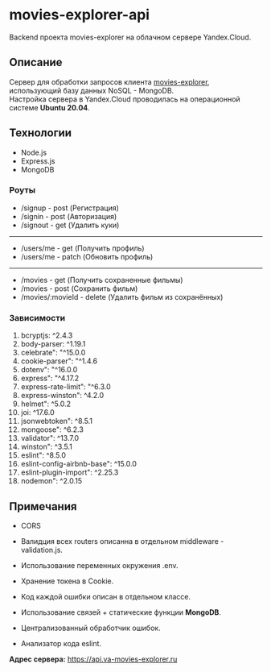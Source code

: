 # movies-explorer-api

Backend проекта movies-explorer на облачном сервере Yandex.Cloud.

## Описание

Сервер для обработки запросов клиента [movies-explorer](https://va-movies-explorer.ru), использующий базу данных NoSQL - MongoDB.
<br />
Настройка сервера в Yandex.Cloud проводилась на операционной системе **Ubuntu 20.04**.

## Технологии

- Node.js
- Express.js
- MongoDB

### Роуты

- /signup - post (Регистрация)
- /signin - post (Авторизация)
- /signout - get (Удалить куки)
***
- /users/me - get (Получить профиль)
- /users/me - patch (Обновить профиль)
***
- /movies - get (Получить сохраненные фильмы)
- /movies - post (Сохранить фильм)
- /movies/:movieId - delete (Удалить фильм из сохранённых)

### Зависимости

1. bcryptjs: ^2.4.3
2. body-parser: ^1.19.1
3. celebrate": "^15.0.0
4. cookie-parser": "^1.4.6
5. dotenv": "^16.0.0
6. express": "^4.17.2
7. express-rate-limit": "^6.3.0
8. express-winston": ^4.2.0
9. helmet": ^5.0.2
10. joi: ^17.6.0
11. jsonwebtoken": ^8.5.1
12. mongoose": ^6.2.3
13. validator": ^13.7.0
14. winston": ^3.5.1
15. eslint": ^8.5.0
16. eslint-config-airbnb-base": ^15.0.0
17. eslint-plugin-import": ^2.25.3
18. nodemon": ^2.0.15

## Примечания

- CORS

- Валидция всех routers описанна в отдельном middleware - validation.js.

- Использование переменных окружения .env.

- Хранение токена в Cookie.

- Код каждой ошибки описан в отдельном классе.

- Использование связей + статические функции **MongoDB**.

- Централизованный обработчик ошибок.

- Анализатор кода eslint.

**Адрес сервера:** https://api.va-movies-explorer.ru
